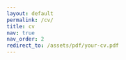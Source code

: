 ```yaml
---
layout: default
permalink: /cv/
title: cv
nav: true
nav_order: 2
redirect_to: /assets/pdf/your-cv.pdf
---
```

